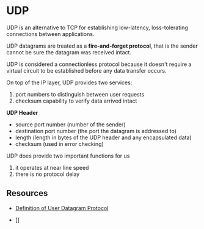# UDP

UDP is an alternative to TCP for establishing low-latency, loss-tolerating connections between applications.

UDP datagrams are treated as a **fire-and-forget protocol**, that is the sender cannot be sure the datagram was received intact.

UDP is considered a connectionless protocol because it doesn't require a virtual circuit to be established before any data transfer occurs.

On top of the IP layer, UDP provides two services:
1. port numbers to distinguish between user requests
2. checksum capability to verify data arrived intact

**UDP Header**
* source port number (number of the sender)
* destination port number (the port the datagram is addressed to)
* length (length in bytes of the UDP header and any encapsulated data)
* checksum (used in error checking) 

UDP does provide two important functions for us
1. it operates at near line speed
2. there is no protocol delay

## Resources

* [Definition of User Datagram Protocol](https://searchnetworking.techtarget.com/definition/UDP-User-Datagram-Protocol)

* []